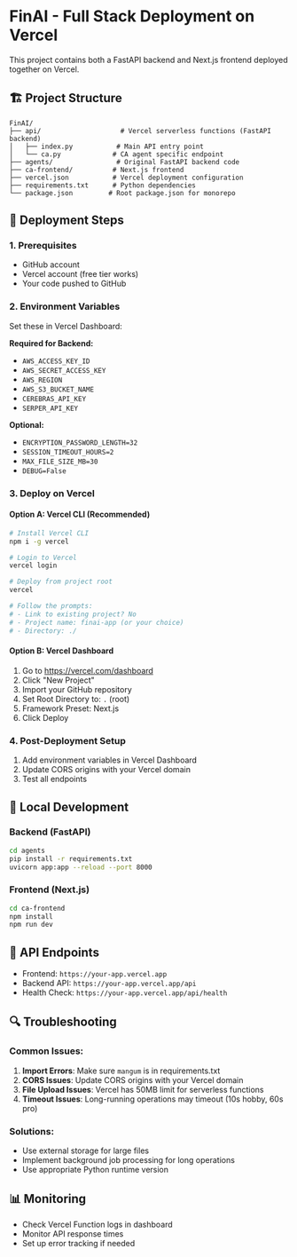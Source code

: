 # FinAI - Full Stack Deployment on Vercel

This project contains both a FastAPI backend and Next.js frontend deployed together on Vercel.

## 🏗️ Project Structure

```
FinAI/
├── api/                    # Vercel serverless functions (FastAPI backend)
│   ├── index.py           # Main API entry point
│   └── ca.py             # CA agent specific endpoint
├── agents/                # Original FastAPI backend code
├── ca-frontend/          # Next.js frontend
├── vercel.json           # Vercel deployment configuration
├── requirements.txt      # Python dependencies
└── package.json         # Root package.json for monorepo
```

## 🚀 Deployment Steps

### 1. Prerequisites
- GitHub account
- Vercel account (free tier works)
- Your code pushed to GitHub

### 2. Environment Variables
Set these in Vercel Dashboard:

**Required for Backend:**
- `AWS_ACCESS_KEY_ID`
- `AWS_SECRET_ACCESS_KEY`
- `AWS_REGION`
- `AWS_S3_BUCKET_NAME`
- `CEREBRAS_API_KEY`
- `SERPER_API_KEY`

**Optional:**
- `ENCRYPTION_PASSWORD_LENGTH=32`
- `SESSION_TIMEOUT_HOURS=2`
- `MAX_FILE_SIZE_MB=30`
- `DEBUG=False`

### 3. Deploy on Vercel

#### Option A: Vercel CLI (Recommended)
```bash
# Install Vercel CLI
npm i -g vercel

# Login to Vercel
vercel login

# Deploy from project root
vercel

# Follow the prompts:
# - Link to existing project? No
# - Project name: finai-app (or your choice)
# - Directory: ./
```

#### Option B: Vercel Dashboard
1. Go to https://vercel.com/dashboard
2. Click "New Project"
3. Import your GitHub repository
4. Set Root Directory to: `.` (root)
5. Framework Preset: Next.js
6. Click Deploy

### 4. Post-Deployment Setup
1. Add environment variables in Vercel Dashboard
2. Update CORS origins with your Vercel domain
3. Test all endpoints

## 🔧 Local Development

### Backend (FastAPI)
```bash
cd agents
pip install -r requirements.txt
uvicorn app:app --reload --port 8000
```

### Frontend (Next.js)
```bash
cd ca-frontend
npm install
npm run dev
```

## 📝 API Endpoints
- Frontend: `https://your-app.vercel.app`
- Backend API: `https://your-app.vercel.app/api`
- Health Check: `https://your-app.vercel.app/api/health`

## 🔍 Troubleshooting

### Common Issues:
1. **Import Errors**: Make sure `mangum` is in requirements.txt
2. **CORS Issues**: Update CORS origins with your Vercel domain
3. **File Upload Issues**: Vercel has 50MB limit for serverless functions
4. **Timeout Issues**: Long-running operations may timeout (10s hobby, 60s pro)

### Solutions:
- Use external storage for large files
- Implement background job processing for long operations
- Use appropriate Python runtime version

## 📊 Monitoring
- Check Vercel Function logs in dashboard
- Monitor API response times
- Set up error tracking if needed